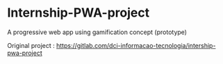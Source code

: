 # Internship-PWA-project
A progressive web app using gamification concept (prototype)

Original project : https://gitlab.com/dci-informacao-tecnologia/intership-pwa-project
